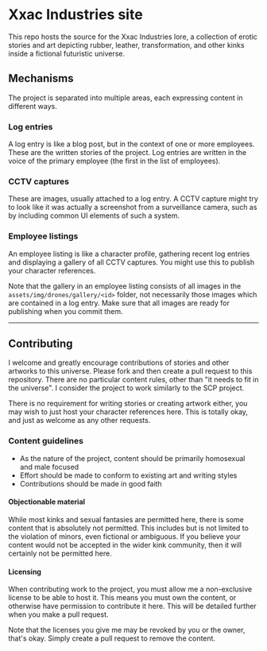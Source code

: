 # Xxac Industries site

This repo hosts the source for the Xxac Industries lore, a collection of erotic stories and art depicting rubber,
leather, transformation, and other kinks inside a fictional futuristic universe.

## Mechanisms

The project is separated into multiple areas, each expressing content in different ways.

### Log entries

A log entry is like a blog post, but in the context of one or more employees. These are the written stories of the
project. Log entries are written in the voice of the primary employee (the first in the list of employees).

### CCTV captures

These are images, usually attached to a log entry. A CCTV capture might try to look like it was actually a screenshot
from a surveillance camera, such as by including common UI elements of such a system.

### Employee listings

An employee listing is like a character profile, gathering recent log entries and displaying a gallery of all CCTV
captures. You might use this to publish your character references.

Note that the gallery in an employee listing consists of all images in the `assets/img/drones/gallery/<id>` folder, not
necessarily those images which are contained in a log entry. Make sure that all images are ready for publishing when you
commit them.

---

## Contributing

I welcome and greatly encourage contributions of stories and other artworks to this universe. Please fork and then
create a pull request to this repository. There are no particular content rules, other than "it needs to fit in the
universe". I consider the project to work similarly to the SCP project.

There is no requirement for writing stories or creating artwork either, you may wish to just host your character
references here. This is totally okay, and just as welcome as any other requests.

### Content guidelines

* As the nature of the project, content should be primarily homosexual and male focused
* Effort should be made to conform to existing art and writing styles
* Contributions should be made in good faith

#### Objectionable material

While most kinks and sexual fantasies are permitted here, there is some content that is absolutely not permitted. This
includes but is not limited to the violation of minors, even fictional or ambiguous. If you believe your content would
not be accepted in the wider kink community, then it will certainly not be permitted here.

#### Licensing

When contributing work to the project, you must allow me a non-exclusive license to be able to host it. This means you
must own the content, or otherwise have permission to contribute it here. This will be detailed further when you make a
pull request.

Note that the licenses you give me may be revoked by you or the owner, that's okay. Simply create a pull request to
remove the content.
